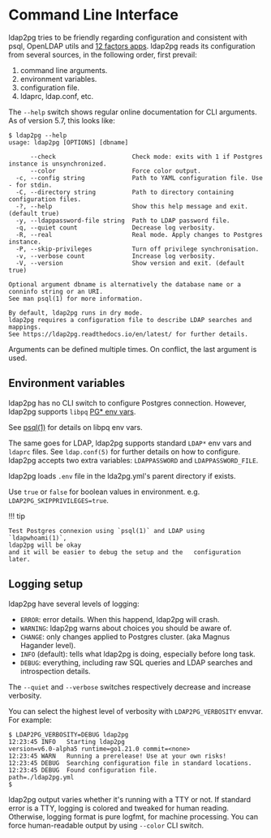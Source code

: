 <!--*- markdown -*-->

<h1>Command Line Interface</h1>

ldap2pg tries to be friendly regarding configuration and consistent with psql,
OpenLDAP utils and [12 factors apps](https://12factor.net/). ldap2pg reads its
configuration from several sources, in the following order, first prevail:

1. command line arguments.
2. environment variables.
3. configuration file.
4. ldaprc, ldap.conf, etc.

The `--help` switch shows regular online documentation for CLI arguments. As of
version 5.7, this looks like:

``` console
$ ldap2pg --help
usage: ldap2pg [OPTIONS] [dbname]

      --check                     Check mode: exits with 1 if Postgres instance is unsynchronized.
      --color                     Force color output.
  -c, --config string             Path to YAML configuration file. Use - for stdin.
  -C, --directory string          Path to directory containing configuration files.
  -?, --help                      Show this help message and exit. (default true)
  -y, --ldappassword-file string  Path to LDAP password file.
  -q, --quiet count               Decrease log verbosity.
  -R, --real                      Real mode. Apply changes to Postgres instance.
  -P, --skip-privileges           Turn off privilege synchronisation.
  -v, --verbose count             Increase log verbosity.
  -V, --version                   Show version and exit. (default true)

Optional argument dbname is alternatively the database name or a conninfo string or an URI.
See man psql(1) for more information.

By default, ldap2pg runs in dry mode.
ldap2pg requires a configuration file to describe LDAP searches and mappings.
See https://ldap2pg.readthedocs.io/en/latest/ for further details.
```

Arguments can be defined multiple times. On conflict, the last argument is used.


## Environment variables

ldap2pg has no CLI switch to configure Postgres connection.
However, ldap2pg supports `libpq` [PG* env vars](https://www.postgresql.org/docs/current/libpq-envars.html).

See [psql(1)] for details on libpq env vars.

[psql(1)]: https://www.postgresql.org/docs/current/app-psql.html#APP-PSQL-ENVIRONMENT

The same goes for LDAP, ldap2pg supports standard `LDAP*` env vars and `ldaprc` files.
See `ldap.conf(5)` for further details on how to configure.
ldap2pg accepts two extra variables: `LDAPPASSWORD` and `LDAPPASSWORD_FILE`.

ldap2pg loads `.env` file in the lda2pg.yml's parent directory if exists.

Use `true` or `false` for boolean values in environment. e.g. `LDAP2PG_SKIPPRIVILEGES=true`.

!!! tip

    Test Postgres connexion using `psql(1)` and LDAP using `ldapwhoami(1)`,
    ldap2pg will be okay
    and it will be easier to debug the setup and the   configuration later.


## Logging setup

ldap2pg have several levels of logging:

- `ERROR`: error details. When this happend, ldap2pg will crash.
- `WARNING`: ldap2pg warns about choices you should be aware of.
- `CHANGE`: only changes applied to Postgres cluster. (aka Magnus Hagander level).
- `INFO` (default): tells what ldap2pg is doing, especially before long task.
- `DEBUG`: everything, including raw SQL queries and LDAP searches and
  introspection details.

The `--quiet` and `--verbose` switches respectively decrease and increase
verbosity.

You can select the highest level of verbosity with `LDAP2PG_VERBOSITY` envvar. For example:


``` console
$ LDAP2PG_VERBOSITY=DEBUG ldap2pg
12:23:45 INFO   Starting ldap2pg                                 version=v6.0-alpha5 runtime=go1.21.0 commit=<none>
12:23:45 WARN   Running a prerelease! Use at your own risks!
12:23:45 DEBUG  Searching configuration file in standard locations.
12:23:45 DEBUG  Found configuration file.                        path=./ldap2pg.yml
$
```

ldap2pg output varies whether it's running with a TTY or not.
If standard error is a TTY, logging is colored and tweaked for human reading.
Otherwise, logging format is pure logfmt, for machine processing.
You can force human-readable output by using `--color` CLI switch.
